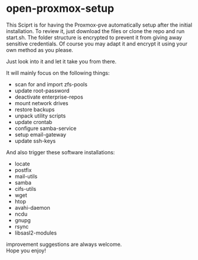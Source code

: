 # open-proxmox-setup

This Sciprt is for having the Proxmox-pve automatically setup after the initial installation.
To review it, just download the files or clone the repo and run start.sh. 
The folder structure is encrypted to prevent it from giving away sensitive credentials.
Of course you may adapt it and encrypt it using your own method as you please.

Just look into it and let it take you from there.

It will mainly focus on the following things:

- scan for and import zfs-pools<br />
- update root-password <br />
- deactivate enterprise-repos<br />
- mount network drives<br />
- restore backups<br />
- unpack utility scripts<br />
- update crontab<br />
- configure samba-service<br />
- setup email-gateway<br />
- update ssh-keys<br />

And also trigger these software installations:

- locate<br />
- postfix<br />
- mail-utils<br />
- samba<br />
- cifs-utils<br />
- wget<br />
- htop<br />
- avahi-daemon<br />
- ncdu<br />
- gnupg<br />
- rsync<br />
- libsasl2-modules<br />

improvement suggestions are always welcome.<br />
Hope you enjoy!
